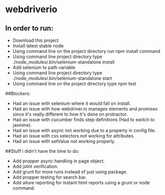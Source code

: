 # webdriverio

## In order to run: 
* Download this project
* Install latest stable node
* Using command line on the project directory run npm install command
* Using command line project directory type ./node_modules/.bin/selenium-standalone install
* Add selenium to path variable
* Using command line project directory type ./node_modules/.bin/selenium-standalone start
* Using command line on the project directory type npm test

##Blockers:
* Had an issue with selenium where it would fail on install.
* Had an issue with how webdriver.io manages elements and promises since it's really different to how it's done on protractor.
* Had an issue with cucumber finds step definitions (Had to switch to jasmine).
* Had an issue with async not working due to a property in config file.
* Had an issue with css selectors not working for attributes.
* Had an issue with setValue not working properly.

##Stuff i didn't have the time to do:
* Add propper async handling in page object.
* Add jslint verification.
* Add grunt for more runs instead of just using package.
* Add propper testing for search bar.
* Add allure reporting for instant html reports using a grunt or node command.
